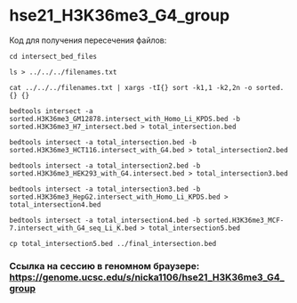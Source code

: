 # hse21_H3K36me3_G4_group

Код для получения пересечения файлов:

``cd interseсt_bed_files``

``ls > ../../../filenames.txt``

``cat ../../../filenames.txt | xargs -tI{} sort -k1,1 -k2,2n -o sorted.{} {}``

``bedtools intersect -a sorted.H3K36me3_GM12878.intersect_with_Homo_Li_KPDS.bed -b sorted.H3K36me3_H7_intersect.bed > total_intersection.bed``

``bedtools intersect -a total_intersection.bed -b sorted.H3K36me3_HCT116.intersect_with_G4.bed > total_intersection2.bed``

``bedtools intersect -a total_intersection2.bed -b sorted.H3K36me3_HEK293_with_G4.intersect.bed > total_intersection3.bed``

``bedtools intersect -a total_intersection3.bed -b sorted.H3K36me3_HepG2.intersect_with_Homo_Li_KPDS.bed > total_intersection4.bed``

``bedtools intersect -a total_intersection4.bed -b sorted.H3K36me3_MCF-7.intersect_with_G4_seq_Li_K.bed > total_intersection5.bed``

``cp total_intersection5.bed ../final_intersection.bed``

### Ссылка на сессию в геномном браузере: https://genome.ucsc.edu/s/nicka1106/hse21_H3K36me3_G4_group

